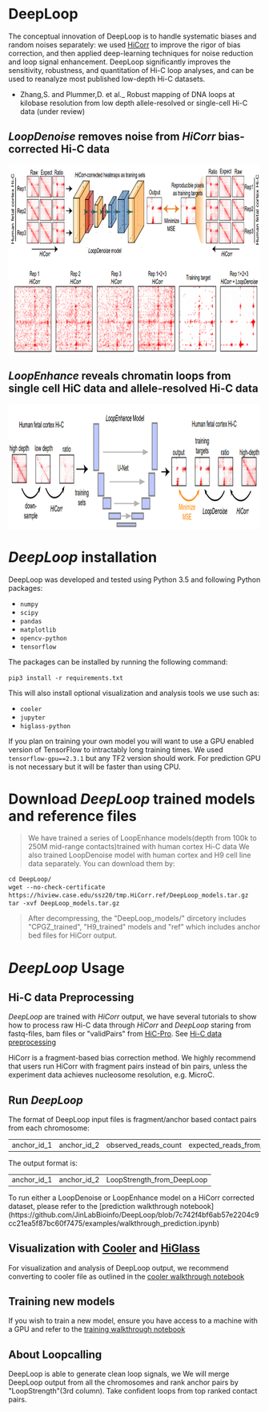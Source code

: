 # DeepLoop
The conceptual innovation of DeepLoop is to handle systematic biases and random noises separately: we used [HiCorr](https://github.com/JinLabBioinfo/HiCorr) to improve the rigor of bias correction, and then applied deep-learning techniques for noise reduction and loop signal enhancement. DeepLoop significantly improves the sensitivity, robustness, and quantitation of Hi-C loop analyses, and can be used to reanalyze most published low-depth Hi-C datasets. 
* Zhang,S. and Plummer,D. et al._ Robust mapping of DNA loops at kilobase resolution from low depth allele-resolved or single-cell Hi-C data (under review)
## *LoopDenoise* removes noise from *HiCorr* bias-corrected Hi-C data
<p align="center">
<img align="center" src="https://github.com/JinLabBioinfo/DeepLoop/blob/master/images/LoopDenoise.PNG" width="900" height="380">
</p>


## *LoopEnhance* reveals chromatin loops from single cell HiC data and allele-resolved Hi-C data
<p align="center">
<img align="center" src="https://github.com/JinLabBioinfo/DeepLoop/blob/master/images/LoopEnhance.PNG" width="1000" height="250">
</p>

# *DeepLoop* installation

DeepLoop was developed and tested using Python 3.5 and following Python packages:

* `numpy`
* `scipy`
* `pandas`
* `matplotlib`
* `opencv-python`
* `tensorflow`

The packages can be installed by running the following command:

`pip3 install -r requirements.txt`

This will also install optional visualization and analysis tools we use such as:

* `cooler`
* `jupyter`
* `higlass-python`

If you plan on training your own model you will want to use a GPU enabled version of TensorFlow to intractably long training times.  We used `tensorflow-gpu==2.3.1` but any TF2 version should work.  For prediction GPU is not necessary but it will be faster than using CPU.

# Download *DeepLoop* trained models and reference files
>We have trained a series of LoopEnhance models(depth from 100k to 250M mid-range contacts)trained with human cortex Hi-C data
>We also trained LoopDenoise model with human cortex and H9 cell line data separately. 
You can download them by:
```
cd DeepLoop/
wget --no-check-certificate https://hiview.case.edu/ssz20/tmp.HiCorr.ref/DeepLoop_models.tar.gz
tar -xvf DeepLoop_models.tar.gz
```
> After decompressing, the "DeepLoop_models/" dircetory includes "CPGZ_trained", "H9_trained" models and "ref" which includes anchor bed files for HiCorr output.
# *DeepLoop* Usage

## Hi-C data Preprocessing
*DeepLoop* are trained with *HiCorr* output, we have several tutorials to show how to process raw Hi-C data through *HiCorr* and *DeepLoop* staring from fastq-files, bam files or "validPairs" from [HiC-Pro](https://github.com/nservant/HiC-Pro). 
See [Hi-C data preprocessing](https://github.com/shanshan950/Hi-C-data-preprocess)

HiCorr is a fragment-based bias correction method. We highly recommend that users run HiCorr with fragment pairs instead of bin pairs, unless the experiment data achieves nucleosome resolution, e.g. MicroC. 

## Run *DeepLoop*
The format of DeepLoop input files is fragment/anchor based contact pairs from each chromosome:
<table><tr><td>anchor_id_1</td> <td>anchor_id_2</td> <td>observed_reads_count</td> <td>expected_reads_from_HiCorr</td></tr>  </table>
The output format is:
<table><tr><td>anchor_id_1</td> <td>anchor_id_2</td> <td>LoopStrength_from_DeepLoop</td></tr>  </table>
To run either a LoopDenoise or LoopEnhance model on a HiCorr corrected dataset, please refer to the [prediction walkthrough notebook](https://github.com/JinLabBioinfo/DeepLoop/blob/7c742f4bf6ab57e2204c9cc21ea5f87bc60f7475/examples/walkthrough_prediction.ipynb)

## Visualization with [Cooler](https://github.com/open2c/cooler) and [HiGlass](http://higlass.io/)

For visualization and analysis of DeepLoop output, we recommend converting to cooler file as outlined in the [cooler walkthrough notebook](https://github.com/JinLabBioinfo/DeepLoop/blob/7c742f4bf6ab57e2204c9cc21ea5f87bc60f7475/examples/walkthrough_cooler.ipynb)

## Training new models

If you wish to train a new model, ensure you have access to a machine with a GPU and refer to the [training walkthrough notebook](https://github.com/JinLabBioinfo/DeepLoop/blob/7c742f4bf6ab57e2204c9cc21ea5f87bc60f7475/examples/walkthrough_training.ipynb)

## About Loopcalling
DeepLoop is able to generate clean loop signals, we We will merge DeepLoop output from all the chromosomes and rank anchor pairs by "LoopStrength"(3rd column). Take confident loops from top ranked contact pairs.
